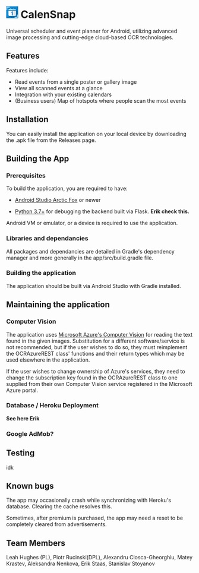 # ![app icon](app\src\main\app_icon_32x32.png) CalenSnap
Universal scheduler and event planner for Android, utilizing advanced image processing and cutting-edge cloud-based OCR technologies.

## Features
Features include:
* Read events from a single poster or gallery image
* View all scanned events at a glance
* Integration with your existing calendars
* (Business users) Map of hotspots where people scan the most events

  
## Installation
You can easily install the application on your local device by downloading the .apk file from the Releases page.

## Building the App
### Prerequisites
To build the application, you are required to have:
* [Android Studio Arctic Fox](https://developer.android.com/studio) or newer

* [Python 3.7+](https://www.python.org/downloads/)  for debugging the backend  built via Flask. **Erik check this.**

Android VM or emulator, or a device is required to use the application.

### Libraries and dependancies
All packages and dependancies are detailed in Gradle's dependency manager and more generally in the app/src/build.gradle file.
  
### Building the application
The application should be built via Android Studio with Gradle installed.


## Maintaining the application
### Computer Vision
The application uses [Microsoft Azure's Computer Vision](https://azure.microsoft.com/en-us/services/cognitive-services/computer-vision/) for reading the text found in the given images. Substitution for a different software/service is not recommended, but if the user wishes to do so, they must reimplement the OCRAzureREST class' functions and their return types which may be used elsewhere in the application.

If the user wishes to change ownership of Azure's services, they need to change the subscription key found in the OCRAzureREST class to one supplied from their own Computer Vision service registered in the Microsoft Azure portal.

### Database / Heroku Deployment
**See here Erik**


### Google AdMob?



## Testing
idk

## Known bugs
The app may occasionally crash while synchronizing with Heroku's database. Clearing the cache resolves this.
  
Sometimes, after premium is purchased, the app may need a reset to be completely cleared from advertisements.


## Team Members
Leah Hughes (PL), Piotr Rucinski(DPL), Alexandru Closca-Gheorghiu, Matey Krastev, Aleksandra Nenkova, Erik Staas, Stanislav Stoyanov 